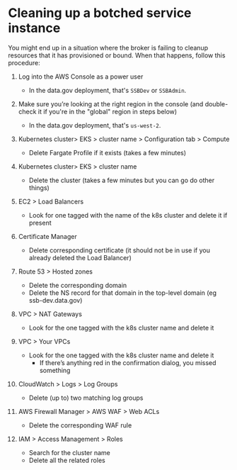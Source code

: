 # Cleaning up a botched service instance

You might end up in a situation where the broker is failing to cleanup resources that it has provisioned or bound. When that happens, follow this procedure:

1. Log into the AWS Console as a power user 
    - In the data.gov deployment, that's `SSBDev` or `SSBAdmin`.

1. Make sure you’re looking at the right region in the console (and double-check it if you're in the "global" region in steps below)
    - In the data.gov deployment, that's `us-west-2`.

1. Kubernetes cluster> EKS > cluster name > Configuration tab > Compute

    - Delete Fargate Profile if it exists (takes a few minutes)

1. Kubernetes cluster> EKS > cluster name

    - Delete the cluster (takes a few minutes but you can go do other things)

1. EC2 > Load Balancers

    - Look for one tagged with the name of the k8s cluster and delete it if present
1. Certificate Manager
    - Delete corresponding certificate (it should not be in use if you already deleted the Load Balancer)
1. Route 53 > Hosted zones
    - Delete the corresponding domain
    - Delete the NS record for that domain in the top-level domain (eg ssb-dev.data.gov)
1. VPC > NAT Gateways
    - Look for the one tagged with the k8s cluster name and delete it
1. VPC > Your VPCs
    - Look for the one tagged with the k8s cluster name and delete it
      - If there’s anything red in the confirmation dialog, you missed something
1. CloudWatch > Logs > Log Groups
    - Delete (up to) two matching log groups
1. AWS Firewall Manager > AWS WAF > Web ACLs
    - Delete the corresponding WAF rule
1. IAM > Access Management > Roles
    - Search for the cluster name
    - Delete all the related roles


